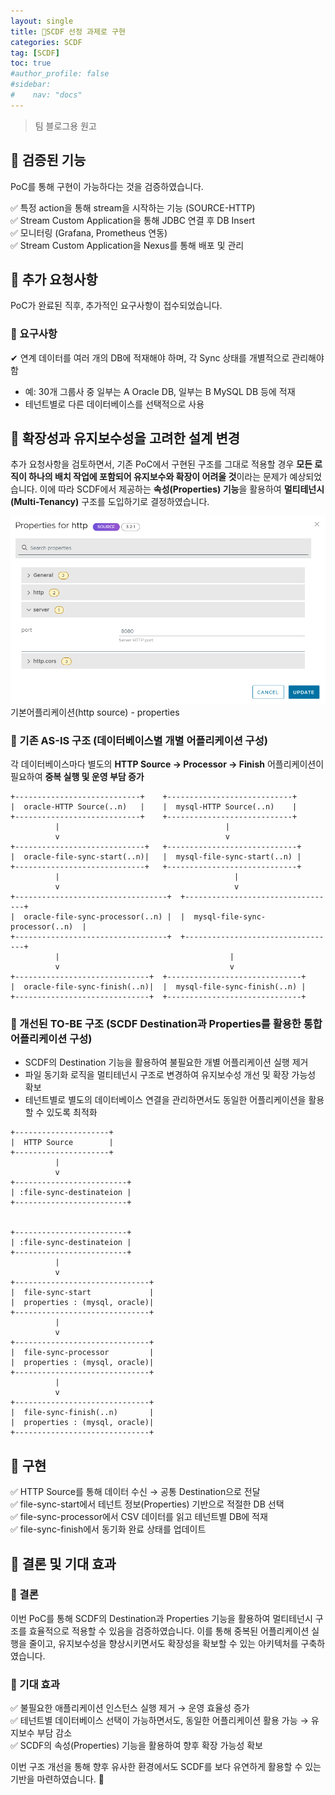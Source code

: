 ```yaml
---
layout: single
title: 🔀SCDF 선정 과제로 구현
categories: SCDF
tag: [SCDF]
toc: true
#author_profile: false
#sidebar:
#    nav: "docs"
---
```


> 팀 블로그용 원고

## 📌 검증된 기능

PoC를 통해 구현이 가능하다는 것을 검증하였습니다.

✅ 특정 action을 통해 stream을 시작하는 기능 (SOURCE-HTTP)  
✅ Stream Custom Application을 통해 JDBC 연결 후 DB Insert  
✅ 모니터링 (Grafana, Prometheus 연동)  
✅ Stream Custom Application을 Nexus를 통해 배포 및 관리

## 📌 추가 요청사항

PoC가 완료된 직후, 추가적인 요구사항이 접수되었습니다.

### 🔹 요구사항

✔ 연계 데이터를 여러 개의 DB에 적재해야 하며, 각 Sync 상태를 개별적으로 관리해야 함

- 예: 30개 그룹사 중 일부는 A Oracle DB, 일부는 B MySQL DB 등에 적재
- 테넌트별로 다른 데이터베이스를 선택적으로 사용

## 📌 확장성과 유지보수성을 고려한 설계 변경

추가 요청사항을 검토하면서, 기존 PoC에서 구현된 구조를 그대로 적용할 경우 **모든 로직이 하나의 배치 작업에 포함되어 유지보수와 확장이 어려울 것**이라는 문제가 예상되었습니다.
이에 따라 SCDF에서 제공하는 **속성(Properties) 기능**을 활용하여 **멀티테넌시(Multi-Tenancy)** 구조를 도입하기로 결정하였습니다.

<img src="/images/scdf/img.png" alt="" />
기본어플리케이션(http source) - properties

### 🔹 기존 AS-IS 구조 (데이터베이스별 개별 어플리케이션 구성)

각 데이터베이스마다 별도의 **HTTP Source → Processor → Finish** 어플리케이션이 필요하여 **중복 실행 및 운영 부담 증가**


```
+----------------------------+    +----------------------------+
|  oracle-HTTP Source(..n)   |    |  mysql-HTTP Source(..n)    |
+----------------------------+    +----------------------------+
          |                                     |
          v                                     v
+-----------------------------+   +-----------------------------+ 
|  oracle-file-sync-start(..n)|   |  mysql-file-sync-start(..n) |
+-----------------------------+   +-----------------------------+
          |                                       |
          v                                       v
+----------------------------------+  +----------------------------------+
|  oracle-file-sync-processor(..n) |  |  mysql-file-sync-processor(..n)  |
+----------------------------------+  +----------------------------------+
          |                                      |
          v                                      v
+------------------------------+  +------------------------------+
|  oracle-file-sync-finish(..n)|  |  mysql-file-sync-finish(..n) |
+------------------------------+  +------------------------------+
```
### 🔹 개선된 TO-BE 구조 (SCDF Destination과 Properties를 활용한 통합 어플리케이션 구성)
- SCDF의 Destination 기능을 활용하여 불필요한 개별 어플리케이션 실행 제거
- 파일 동기화 로직을 멀티테넌시 구조로 변경하여 유지보수성 개선 및 확장 가능성 확보
- 테넌트별로 별도의 데이터베이스 연결을 관리하면서도 동일한 어플리케이션을 활용할 수 있도록 최적화


```
+---------------------+
|  HTTP Source        |
+---------------------+
          | 
          v
+-------------------------+
| :file-sync-destinateion |
+-------------------------+


+-------------------------+
| :file-sync-destinateion |
+-------------------------+
          | 
          v
+------------------------------+
|  file-sync-start             |
|  properties : (mysql, oracle)|
+------------------------------+
          |
          v
+------------------------------+
|  file-sync-processor         |
|  properties : (mysql, oracle)|
+------------------------------+
          |
          v
+------------------------------+
|  file-sync-finish(..n)       |
|  properties : (mysql, oracle)|
+------------------------------+
```

## 📌 구현

✅ HTTP Source를 통해 데이터 수신 → 공통 Destination으로 전달  
✅ file-sync-start에서 테넌트 정보(Properties) 기반으로 적절한 DB 선택  
✅ file-sync-processor에서 CSV 데이터를 읽고 테넌트별 DB에 적재  
✅ file-sync-finish에서 동기화 완료 상태를 업데이트

## 📌 결론 및 기대 효과

### 🔹 결론

이번 PoC를 통해 SCDF의 Destination과 Properties 기능을 활용하여 멀티테넌시 구조를 효율적으로 적용할 수 있음을 검증하였습니다.
이를 통해 중복된 어플리케이션 실행을 줄이고, 유지보수성을 향상시키면서도 확장성을 확보할 수 있는 아키텍처를 구축하였습니다.

### 🔹 기대 효과

✅ 불필요한 애플리케이션 인스턴스 실행 제거 → 운영 효율성 증가  
✅ 테넌트별 데이터베이스 선택이 가능하면서도, 동일한 어플리케이션 활용 가능 → 유지보수 부담 감소  
✅ SCDF의 속성(Properties) 기능을 활용하여 향후 확장 가능성 확보

이번 구조 개선을 통해 향후 유사한 환경에서도 SCDF를 보다 유연하게 활용할 수 있는 기반을 마련하였습니다. 🚀